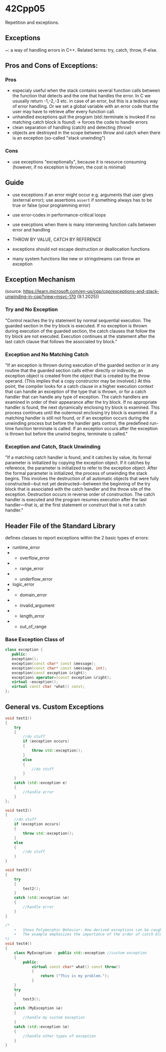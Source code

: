# 42Cpp05
Repetition and exceptions.

## Exceptions
~: a way of handling errors in C++. Related terms: try, catch, throw, if-else.

## Pros and Cons of Exceptions:
### Pros
- especialy useful when the stack contains several function calls between the function that detects and the one that handles the error. In C we ususally return -1,-2,-3 etc. in case of an error, but this is a tedious way of error handling. Or we set a global variable with an error code that the user may have to retrieve after every function call.
- unhandled exceptions quit the program (std::terminate is invoked if no matching catch block is found) -> forces the code to handle errors
- clean separation of handling (catch) and detecting (throw)
- objects are destroyed in the scope between throw and catch when there is an exception (so-called "stack unwinding")
### Cons
- use exceptions "exceptionally", because it is resource consuming (however, if no exception is thrown, the cost is minimal)


## Guide
- use exceptions if an error might occur e.g. arguments that user gives (external error); use assertions `assert` if something always has to be true or false (your programming error)
- use error-codes in performance-critical loops
- use execptions when there is many intervening function calls between error and handling
- THROW BY VALUE, CATCH BY REFERENCE
- exceptions should not escape destruction or deallocation functions

- many system functions like new or stringstreams can throw an exception 

## Exception Mechanism 
(source: https://learn.microsoft.com/en-us/cpp/cpp/exceptions-and-stack-unwinding-in-cpp?view=msvc-170 (9.1.2025))
### Try and No Exception
"Control reaches the try statement by normal sequential execution. The guarded section in the try block is executed.
If no exception is thrown during execution of the guarded section, the catch clauses that follow the try block are not executed. Execution continues at the statement after the last catch clause that follows the associated try block."
### Exception and No Matching Catch
"If an exception is thrown during execution of the guarded section or in any routine that the guarded section calls either directly or indirectly, an exception object is created from the object that is created by the throw operand. (This implies that a copy constructor may be involved.) At this point, the compiler looks for a catch clause in a higher execution context that can handle an exception of the type that is thrown, or for a catch handler that can handle any type of exception. The catch handlers are examined in order of their appearance after the try block. If no appropriate handler is found, the next dynamically enclosing try block is examined. This process continues until the outermost enclosing try block is examined.
If a matching handler is still not found, or if an exception occurs during the unwinding process but before the handler gets control, the predefined run-time function terminate is called. If an exception occurs after the exception is thrown but before the unwind begins, terminate is called."
### Exception and Catch, Stack Unwinding
"If a matching catch handler is found, and it catches by value, its formal parameter is initialized by copying the exception object. If it catches by reference, the parameter is initialized to refer to the exception object. After the formal parameter is initialized, the process of unwinding the stack begins. This involves the destruction of all automatic objects that were fully constructed—but not yet destructed—between the beginning of the try block that is associated with the catch handler and the throw site of the exception. Destruction occurs in reverse order of construction. The catch handler is executed and the program resumes execution after the last handler—that is, at the first statement or construct that is not a catch handler."

## <stdexcept> Header File of the Standard Library
defines classes to report exceptions within the 2 basic types of errors: </b>
- runtime_error
- - overflow_error
- - range_error
- - underflow_error
- logic_error
- - domain_error
- - invalid_argument
- - length_error
- - out_of_range

### Base Exception Class of <stdexcept>
```c++
class exception {
   public:
   exception();
   exception(const char* const &message);
   exception(const char* const &message, int);
   exception(const exception &right);
   exception& operator=(const exception &right);
   virtual ~exception();
   virtual const char *what() const;
};
```

## General vs. Custom Exceptions
```c++
void test1()
{
    try
    {
        //do stuff
        if (exception occurs)
        {
            throw std::exception();
        }
        else
        {
            //do stuff
        }
    }
    catch (std::exception e)
    {
        //handle error
    }
};

void test2()
{
    //do stuff
    if (exception occurs)
    {
        throw std::exception();
    }
    else
    {
        //do stuff
    }
}

void test3()
{
    try
    {
        test2();
    }
    catch (std::exception &e)
    {
        //handle error
    }
}

/*
	•	Shows Polymorphic Behavior: How derived exceptions can be caught using a base class pointer or reference. Since MyException is derived from std::exception, it can be caught by the catch (std::exception &e) block if the catch (MyException &e) block were absent. 
	•	The example emphasizes the importance of the order of catch blocks, as placing the more general std::exception block first would prevent the MyException block from ever being executed
*/
void test4()
{
    class MyException : public std::exception //custom exception
    {
        public: 
            virtual const char* what() const throw()
            { 
                return ("This is my problem.");
            }
    }
    try
    {
        test3();
    }
    catch (MyException &e)
    {
        //handle my custom exception
    }
    catch (std::exception &e)
    {
        //handle other types of exception
    }
}
```